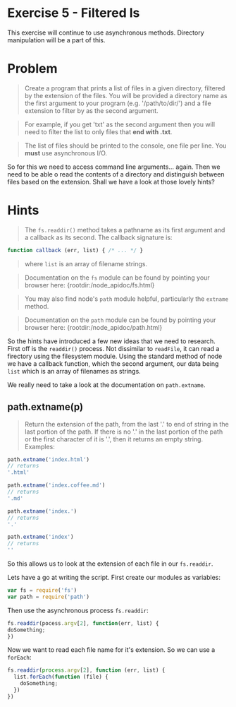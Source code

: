 # Exercise 5 - Filtered ls

This exercise will continue to use asynchronous methods. Directory manipulation will be a part of this. 

# Problem

> Create a program that prints a list of files in a given directory, filtered by the extension of the files. You will be provided a directory name as the first argument to your program (e.g. '/path/to/dir/') and a file extension to filter by as the second argument.

> For example, if you get 'txt' as the second argument then you will need to filter the list to only files that **end with .txt**.

> The list of files should be printed to the console, one file per line. You **must** use asynchronous I/O.

So for this we need to access command line arguments... again. Then we need to be able o read the contents of a directory and distinguish between files based on the extension. Shall we have a look at those lovely hints?

# Hints

> The `fs.readdir()` method takes a pathname as its first argument and a callback as its second. The callback signature is:

```js
function callback (err, list) { /* ... */ }
```

> where `list` is an array of filename strings.

> Documentation on the `fs` module can be found by pointing your browser here:
  {rootdir:/node_apidoc/fs.html}

> You may also find node's `path` module helpful, particularly the `extname` method.

> Documentation on the `path` module can be found by pointing your browser here:
  {rootdir:/node_apidoc/path.html}
  
So the hints have introduced a few new ideas that we need to research. First off is the `readdir()` process. Not dissimilar to `readFile`, it can read a firectory using the filesystem module. Using the standard method of node we have a callback function, which the second argument, our data being `list` which is an array of filenames as strings. 

We really need to take a look at the documentation on `path.extname`.

## path.extname(p)

> Return the extension of the path, from the last '.' to end of string in the last portion of the path. If there is no '.' in the last portion of the path or the first character of it is '.', then it returns an empty string. Examples:

```js
path.extname('index.html')
// returns
'.html'

path.extname('index.coffee.md')
// returns
'.md'

path.extname('index.')
// returns
'.'

path.extname('index')
// returns
''
```

So this allows us to look at the extension of each file in our `fs.readdir`.

Lets have a go at writing the script. First create our modules as variables:

```js
var fs = require('fs')
var path = require('path')
```

Then use the asynchronous process `fs.readdir`:

```js
fs.readdir(pocess.argv[2], function(err, list) {
doSomething;
})
```

Now we want to read each file name for it's extension. So we can use a `forEach`:

```js
fs.readdir(process.argv[2], function (err, list) {
  list.forEach(function (file) {
    doSomething;
  })
})
```
